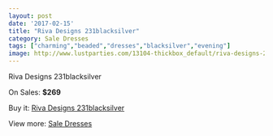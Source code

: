 ```yaml
---
layout: post
date: '2017-02-15'
title: "Riva Designs 231blacksilver"
category: Sale Dresses
tags: ["charming","beaded","dresses","blacksilver","evening"]
image: http://www.lustparties.com/13104-thickbox_default/riva-designs-231blacksilver.jpg
---
```

Riva Designs 231blacksilver

On Sales: **$269**
<a href="https://www.lustparties.com/en/sale-dresses/4986-riva-designs-231blacksilver.html"><amp-img layout="responsive" width="600" height="600" src="//www.lustparties.com/13104-thickbox_default/riva-designs-231blacksilver.jpg" alt="Riva Designs 231blacksilver 0" /></a>
<a href="https://www.lustparties.com/en/sale-dresses/4986-riva-designs-231blacksilver.html"><amp-img layout="responsive" width="600" height="600" src="//www.lustparties.com/13105-thickbox_default/riva-designs-231blacksilver.jpg" alt="Riva Designs 231blacksilver 1" /></a>

Buy it: [Riva Designs 231blacksilver](https://www.lustparties.com/en/sale-dresses/4986-riva-designs-231blacksilver.html "Riva Designs 231blacksilver")

View more: [Sale Dresses](https://www.lustparties.com/en/30-sale-dresses "Sale Dresses")